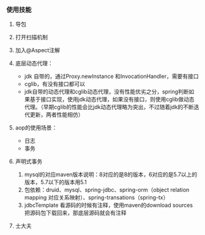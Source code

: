 ### 使用技能

1. 导包
2. 打开扫描机制
3. 加入@Aspect注解
4. 底层动态代理：
   * jdk 自带的，通过Proxy.newInstance  和InvocationHandler，需要有接口
   * cglib，有没有接口都可以
   * jdk自带的动态代理和cglib动态代理，没有性能优劣之分，spring判断如果基于接口实现，使用jdk动态代理，如果没有接口，则使用cglib做动态代理。（早期cglib的性能会比jdk动态代理略为突出，不过随着jdk的不断迭代更新，两者性能相仿）
5. aop的使用场景：
   * 日志
   * 事务
6. 声明式事务
   1. mysql的对应maven版本说明：8对应的是8的版本，6对应的是5.7以上的版本，5.7以下的版本用5.1
   2. 包依赖：druid、mysql、spring-jdbc、spring-orm（object relation mapping 对应关系映射）、spring-transations（spring-tx）
   3. jdbcTemplate     看源码的时候有注释，使用maven的download sources 把源码包下载回来，那底层源码就会有注释

7. 士大夫

